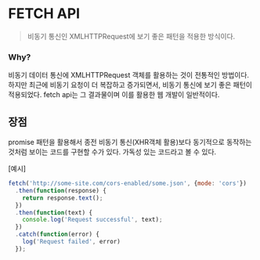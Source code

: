 # FETCH API

>비동기 통신인 XMLHTTPRequest에 보기 좋은 패턴을 적용한 방식이다.

### Why?

비동기 데이터 통신에 XMLHTTPRequest 객체를 활용하는 것이 전통적인 방법이다. 하지만 최근에 비동기 요청이 더 복잡하고 증가되면서, 비동기 통신에 보기 좋은 패턴이 적용되었다. fetch api는 그 결과물이며 이를 활용한 웹 개발이 일반적이다.



## 장점

promise 패턴을 활용해서 종전 비동기 통신(XHR객체 활용)보다 동기적으로 동작하는 것처럼 보이는 코드를 구현할 수가 있다. 가독성 있는 코드라고 볼 수 있다.



[예시]

```js
fetch('http://some-site.com/cors-enabled/some.json', {mode: 'cors'})  
  .then(function(response) {  
    return response.text();  
  })  
  .then(function(text) {  
    console.log('Request successful', text);  
  })  
  .catch(function(error) {  
    log('Request failed', error)  
  });
```

